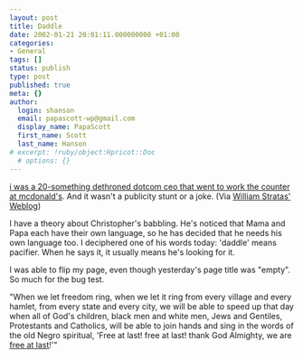 ```yaml
---
layout: post
title: Daddle
date: 2002-01-21 20:01:11.000000000 +01:00
categories:
- General
tags: []
status: publish
type: post
published: true
meta: {}
author:
  login: shanson
  email: papascott-wp@gmail.com
  display_name: PapaScott
  first_name: Scott
  last_name: Hanson
# excerpt: !ruby/object:Hpricot::Doc
  # options: {}
---
```

<p><a href="http://www.heiferman.com/mcd/">i was a 20-something dethroned dotcom ceo that went to work the counter at  mcdonald's</a>. And it wasn't a publicity stunt or a joke. (Via <a href="http://radio.weblogs.com/0100131/">William Stratas' Weblog</a>)</p>
<p>I have a theory about Christopher's babbling. He's noticed that Mama and Papa each have their own language, so he has decided that he needs his own language too. I deciphered one of his words today: 'daddle' means pacifier. When he says it, it usually means he's looking for it.</p>
<p>I was able to flip my page, even though yesterday's page title was "empty". So much for the bug test.</p>
<p>"When we let freedom ring, when we let it ring from every village and every hamlet, from every state and every city, we will be able to speed up that day when all of God's children, black men and white men, Jews and Gentiles, Protestants and Catholics, will be able to join hands and sing in the words of the old Negro spiritual, 'Free at last! free at last! thank God Almighty, we are <a href="http://www.mecca.org/~crights/dream.html">free at last</a>!'"</p>
